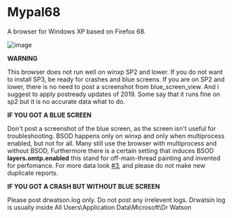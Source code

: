 # Mypal68

A browser for Windows XP based on Firefox 68.

![image](https://user-images.githubusercontent.com/19492771/152347482-f51058cd-2967-4bc5-80fd-5d269c328774.png)


**WARNING**

This browser does not run well on winxp SP2 and lower. If you do not want to install SP3, be ready for crashes and blue screens.
If you are on SP2 and lower, there is no need to post a screenshot from blue_screen_view. And i suggest to apply postready updates of 2019.
Some say that it runs fine on sp2 but it is no accurate data what to do.

**IF YOU GOT A BLUE SCREEN**

Don't post a screenshot of the blue screen, as the screen isn't useful for troubleshooting.
BSOD happens only on winxp and only when multiprocess enabled, but not for all. Many still use the browser with multiprocess and without BSOD,
Furthermore there is a certain setting that induces BSOD **layers.omtp.enabled** this stand for off-main-thread painting
and invented for perfomance. For more data look [#3](https://github.com/Feodor2/Mypal68/issues/3), and please do not make new duplicate reports.


**IF YOU GOT A CRASH BUT WITHOUT BLUE SCREEN**

Please post drwatson.log only. Do not post any irrelevent logs.
Drwatsin log is usually inside All Users\Application Data\Microsoft\Dr Watson
